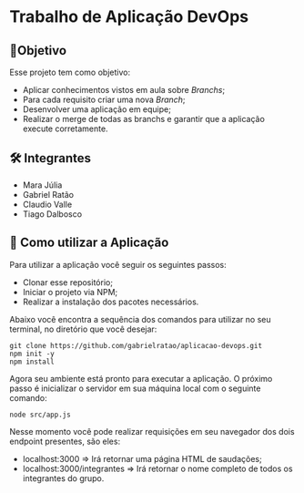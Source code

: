 # Trabalho de Aplicação DevOps


## 🔮Objetivo
Esse projeto tem como objetivo:
- Aplicar conhecimentos vistos em aula sobre *Branchs*;
- Para cada requisito criar uma nova *Branch*;
- Desenvolver uma aplicação em equipe;
- Realizar o merge de todas as branchs e garantir que a aplicação execute corretamente.

## 🛠 Integrantes
- Mara Júlia
- Gabriel Ratão
- Claudio Valle
- Tiago Dalbosco


## 🚀 Como utilizar a Aplicação
Para utilizar a aplicação você seguir os seguintes passos:
- Clonar esse repositório;
- Iniciar o projeto via NPM;
- Realizar a instalação dos pacotes necessários.

Abaixo você encontra a sequência dos comandos para utilizar no seu terminal, no diretório que você desejar:

    git clone https://github.com/gabrielratao/aplicacao-devops.git
    npm init -y
    npm install

Agora seu ambiente está pronto para executar a aplicação. O próximo passo é inicializar o servidor em sua máquina local com o seguinte comando:

    node src/app.js

Nesse momento você pode realizar requisições em seu navegador dos dois endpoint presentes, são eles:
- localhost:3000     => Irá retornar uma página HTML de saudações;
- localhost:3000/integrantes => Irá retornar o nome completo de todos os integrantes do grupo.
